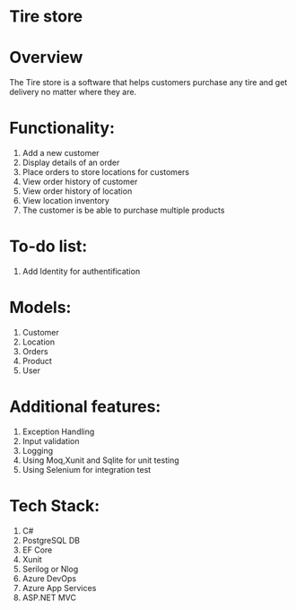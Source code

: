 # Tire store


# Overview
The Tire store is a software that helps customers purchase any tire and get delivery no matter where they are.


# Functionality:

1. Add a new customer
2. Display details of an order
3. Place orders to store locations for customers
4. View order history of customer
5. View order history of location
6. View location inventory
7. The customer is be able to purchase multiple products

# To-do list:
1. Add Identity for authentification

# Models:

1. Customer
2. Location
3. Orders
4. Product
5. User

# Additional features:
 1. Exception Handling
 2. Input validation
 3. Logging 
 4. Using Moq,Xunit and Sqlite for unit testing
 5. Using Selenium for integration test


# Tech Stack:

1. C#
2. PostgreSQL DB
3. EF Core 
4. Xunit
5. Serilog or Nlog
6. Azure DevOps
7. Azure App Services
8. ASP.NET MVC
